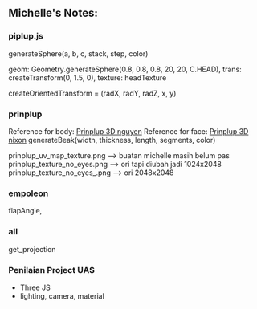 ## Michelle's Notes:
### piplup.js
generateSphere(a, b, c, stack, step, color)

geom: Geometry.generateSphere(0.8, 0.8, 0.8, 20, 20, C.HEAD),
                trans: createTransform(0, 1.5, 0),
                texture: headTexture

createOrientedTransform = (radX, radY, radZ, x, y)

### prinplup
Reference for body: [Prinplup 3D nguyen](https://sketchfab.com/3d-models/prinplup-e62b8cfc4cb14e28988d741cb1ad74bb)
Reference for face: [Prinplup 3D nixon](https://sketchfab.com/3d-models/prinplup-b7b28016e7a040bb86fc9f58ca276274)
generateBeak(width, thickness, length, segments, color)

prinplup_uv_map_texture.png --> buatan michelle masih belum pas
prinplup_texture_no_eyes.png --> ori tapi diubah jadi 1024x2048
prinplup_texture_no_eyes_.png --> ori 2048x2048

### empoleon
flapAngle, 


### all
get_projection


### Penilaian Project UAS
- Three JS
- lighting, camera, material